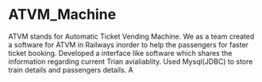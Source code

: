 # ATVM_Machine
ATVM stands for Automatic Ticket Vending Machine. We as a team created a software for ATVM in Railways inorder to help the passengers for faster ticket booking. Developed a interface like software which shares the information regarding current Trian avialiablity. Used Mysql(JDBC) to store train details and passengers details. A
